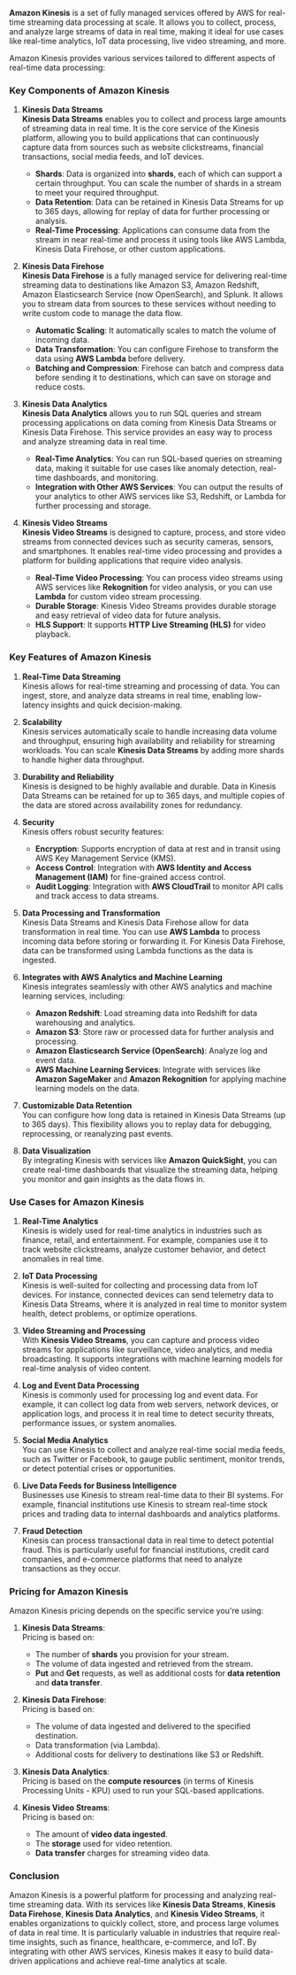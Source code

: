 **Amazon Kinesis** is a set of fully managed services offered by AWS for real-time streaming data processing at scale. It allows you to collect, process, and analyze large streams of data in real time, making it ideal for use cases like real-time analytics, IoT data processing, live video streaming, and more.

Amazon Kinesis provides various services tailored to different aspects of real-time data processing:

### Key Components of Amazon Kinesis

1. **Kinesis Data Streams**  
   **Kinesis Data Streams** enables you to collect and process large amounts of streaming data in real time. It is the core service of the Kinesis platform, allowing you to build applications that can continuously capture data from sources such as website clickstreams, financial transactions, social media feeds, and IoT devices.
   
   - **Shards**: Data is organized into **shards**, each of which can support a certain throughput. You can scale the number of shards in a stream to meet your required throughput.
   - **Data Retention**: Data can be retained in Kinesis Data Streams for up to 365 days, allowing for replay of data for further processing or analysis.
   - **Real-Time Processing**: Applications can consume data from the stream in near real-time and process it using tools like AWS Lambda, Kinesis Data Firehose, or other custom applications.

2. **Kinesis Data Firehose**  
   **Kinesis Data Firehose** is a fully managed service for delivering real-time streaming data to destinations like Amazon S3, Amazon Redshift, Amazon Elasticsearch Service (now OpenSearch), and Splunk. It allows you to stream data from sources to these services without needing to write custom code to manage the data flow.

   - **Automatic Scaling**: It automatically scales to match the volume of incoming data.
   - **Data Transformation**: You can configure Firehose to transform the data using **AWS Lambda** before delivery.
   - **Batching and Compression**: Firehose can batch and compress data before sending it to destinations, which can save on storage and reduce costs.

3. **Kinesis Data Analytics**  
   **Kinesis Data Analytics** allows you to run SQL queries and stream processing applications on data coming from Kinesis Data Streams or Kinesis Data Firehose. This service provides an easy way to process and analyze streaming data in real time.

   - **Real-Time Analytics**: You can run SQL-based queries on streaming data, making it suitable for use cases like anomaly detection, real-time dashboards, and monitoring.
   - **Integration with Other AWS Services**: You can output the results of your analytics to other AWS services like S3, Redshift, or Lambda for further processing and storage.

4. **Kinesis Video Streams**  
   **Kinesis Video Streams** is designed to capture, process, and store video streams from connected devices such as security cameras, sensors, and smartphones. It enables real-time video processing and provides a platform for building applications that require video analysis.

   - **Real-Time Video Processing**: You can process video streams using AWS services like **Rekognition** for video analysis, or you can use **Lambda** for custom video stream processing.
   - **Durable Storage**: Kinesis Video Streams provides durable storage and easy retrieval of video data for future analysis.
   - **HLS Support**: It supports **HTTP Live Streaming (HLS)** for video playback.

### Key Features of Amazon Kinesis

1. **Real-Time Data Streaming**  
   Kinesis allows for real-time streaming and processing of data. You can ingest, store, and analyze data streams in real time, enabling low-latency insights and quick decision-making.

2. **Scalability**  
   Kinesis services automatically scale to handle increasing data volume and throughput, ensuring high availability and reliability for streaming workloads. You can scale **Kinesis Data Streams** by adding more shards to handle higher data throughput.

3. **Durability and Reliability**  
   Kinesis is designed to be highly available and durable. Data in Kinesis Data Streams can be retained for up to 365 days, and multiple copies of the data are stored across availability zones for redundancy.

4. **Security**  
   Kinesis offers robust security features:
   - **Encryption**: Supports encryption of data at rest and in transit using AWS Key Management Service (KMS).
   - **Access Control**: Integration with **AWS Identity and Access Management (IAM)** for fine-grained access control.
   - **Audit Logging**: Integration with **AWS CloudTrail** to monitor API calls and track access to data streams.

5. **Data Processing and Transformation**  
   Kinesis Data Streams and Kinesis Data Firehose allow for data transformation in real time. You can use **AWS Lambda** to process incoming data before storing or forwarding it. For Kinesis Data Firehose, data can be transformed using Lambda functions as the data is ingested.

6. **Integrates with AWS Analytics and Machine Learning**  
   Kinesis integrates seamlessly with other AWS analytics and machine learning services, including:
   - **Amazon Redshift**: Load streaming data into Redshift for data warehousing and analytics.
   - **Amazon S3**: Store raw or processed data for further analysis and processing.
   - **Amazon Elasticsearch Service (OpenSearch)**: Analyze log and event data.
   - **AWS Machine Learning Services**: Integrate with services like **Amazon SageMaker** and **Amazon Rekognition** for applying machine learning models on the data.

7. **Customizable Data Retention**  
   You can configure how long data is retained in Kinesis Data Streams (up to 365 days). This flexibility allows you to replay data for debugging, reprocessing, or reanalyzing past events.

8. **Data Visualization**  
   By integrating Kinesis with services like **Amazon QuickSight**, you can create real-time dashboards that visualize the streaming data, helping you monitor and gain insights as the data flows in.

### Use Cases for Amazon Kinesis

1. **Real-Time Analytics**  
   Kinesis is widely used for real-time analytics in industries such as finance, retail, and entertainment. For example, companies use it to track website clickstreams, analyze customer behavior, and detect anomalies in real time.

2. **IoT Data Processing**  
   Kinesis is well-suited for collecting and processing data from IoT devices. For instance, connected devices can send telemetry data to Kinesis Data Streams, where it is analyzed in real time to monitor system health, detect problems, or optimize operations.

3. **Video Streaming and Processing**  
   With **Kinesis Video Streams**, you can capture and process video streams for applications like surveillance, video analytics, and media broadcasting. It supports integrations with machine learning models for real-time analysis of video content.

4. **Log and Event Data Processing**  
   Kinesis is commonly used for processing log and event data. For example, it can collect log data from web servers, network devices, or application logs, and process it in real time to detect security threats, performance issues, or system anomalies.

5. **Social Media Analytics**  
   You can use Kinesis to collect and analyze real-time social media feeds, such as Twitter or Facebook, to gauge public sentiment, monitor trends, or detect potential crises or opportunities.

6. **Live Data Feeds for Business Intelligence**  
   Businesses use Kinesis to stream real-time data to their BI systems. For example, financial institutions use Kinesis to stream real-time stock prices and trading data to internal dashboards and analytics platforms.

7. **Fraud Detection**  
   Kinesis can process transactional data in real time to detect potential fraud. This is particularly useful for financial institutions, credit card companies, and e-commerce platforms that need to analyze transactions as they occur.

### Pricing for Amazon Kinesis

Amazon Kinesis pricing depends on the specific service you're using:

1. **Kinesis Data Streams**:  
   Pricing is based on:
   - The number of **shards** you provision for your stream.
   - The volume of data ingested and retrieved from the stream.
   - **Put** and **Get** requests, as well as additional costs for **data retention** and **data transfer**.

2. **Kinesis Data Firehose**:  
   Pricing is based on:
   - The volume of data ingested and delivered to the specified destination.
   - Data transformation (via Lambda).
   - Additional costs for delivery to destinations like S3 or Redshift.

3. **Kinesis Data Analytics**:  
   Pricing is based on the **compute resources** (in terms of Kinesis Processing Units - KPU) used to run your SQL-based applications.

4. **Kinesis Video Streams**:  
   Pricing is based on:
   - The amount of **video data ingested**.
   - The **storage** used for video retention.
   - **Data transfer** charges for streaming video data.

### Conclusion

Amazon Kinesis is a powerful platform for processing and analyzing real-time streaming data. With its services like **Kinesis Data Streams**, **Kinesis Data Firehose**, **Kinesis Data Analytics**, and **Kinesis Video Streams**, it enables organizations to quickly collect, store, and process large volumes of data in real time. It is particularly valuable in industries that require real-time insights, such as finance, healthcare, e-commerce, and IoT. By integrating with other AWS services, Kinesis makes it easy to build data-driven applications and achieve real-time analytics at scale.
